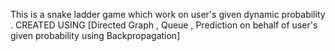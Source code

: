 
This is a snake ladder game which work on user's given dynamic probability . CREATED USING [Directed Graph , Queue  , Prediction on behalf of user's  given probability using Backpropagation] 
